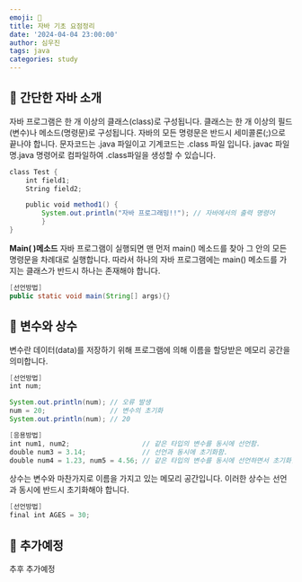 ```yaml
---
emoji: 🧢
title: 자바 기초 요점정리
date: '2024-04-04 23:00:00'
author: 심우진
tags: java
categories: study
---
```


## 👋 간단한 자바 소개

자바 프로그램은 한 개 이상의 클래스(class)로 구성됩니다.
클래스는 한 개 이상의 필드(변수)나 메소드(명령문)로 구성됩니다.
자바의 모든 명령문은 반드시 세미콜론(;)으로 끝나야 합니다.
문자코드는 .java 파일이고 기계코드는 .class 파일 입니다.
javac 파일명.java 명령어로 컴파일하여 .class파일을 생성할 수 있습니다.

```java
class Test {
    int field1;
    String field2;

    public void method1() {
        System.out.println("자바 프로그래밍!!"); // 자바에서의 출력 명령어
        }
}        
```


**Main( )메소드**
자바 프로그램이 실행되면 맨 먼저 main() 메소드를 찾아 그 안의 모든 명령문을 차례대로 실행합니다.
따라서 하나의 자바 프로그램에는 main() 메소드를 가지는 클래스가 반드시 하나는 존재해야 합니다.

```java
[선언방법]
public static void main(String[] args){}
```


## 🚀 변수와 상수

변수란 데이터(data)를 저장하기 위해 프로그램에 의해 이름을 할당받은 메모리 공간을 의미합니다.

```java
[선언방법]
int num;

System.out.println(num); // 오류 발생
num = 20;                // 변수의 초기화
System.out.println(num); // 20

[응용방법]
int num1, num2;                  // 같은 타입의 변수를 동시에 선언함.
double num3 = 3.14;              // 선언과 동시에 초기화함.
double num4 = 1.23, num5 = 4.56; // 같은 타입의 변수를 동시에 선언하면서 초기화함.
```

상수는 변수와 마찬가지로 이름을 가지고 있는 메모리 공간입니다.
이러한 상수는 선언과 동시에 반드시 초기화해야 합니다.

```java
[선언방법]
final int AGES = 30;
```

## 🦖 추가예정
추후 추가예정


```toc

```
